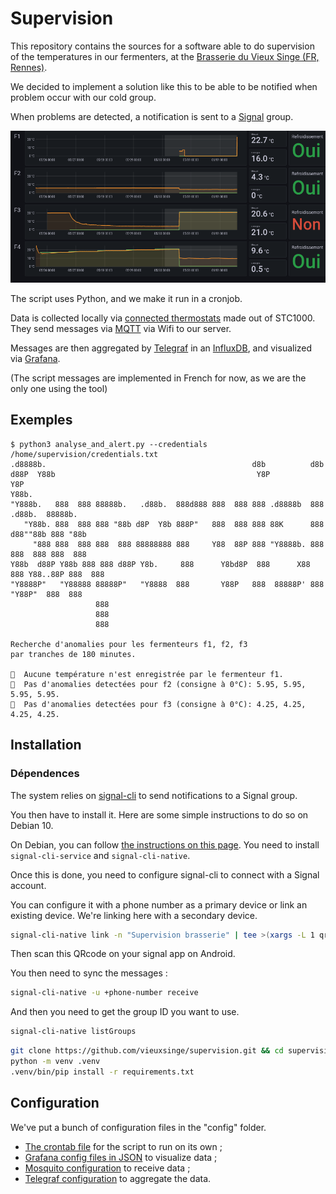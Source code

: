 # Supervision

This repository contains the sources for a software able to do supervision of
the temperatures in our fermenters, at the [Brasserie du Vieux Singe (FR,
Rennes)](https://www.vieuxsinge.com).

We decided to implement a solution like this to be able to be notified when
problem occur with our cold group.

When problems are detected, a notification is sent to a [Signal](https://signal.org) group.

![The Grafana Interface, showing temperature graphs](interface.png)

The script uses Python, and we make it run in a cronjob.

Data is collected locally via [connected
thermostats](https://github.com/vieuxsinge/stc1000esp) made out of STC1000.
They send messages via [MQTT](https://mqtt.org/) via Wifi to our server.

Messages are then aggregated by
[Telegraf](https://www.influxdata.com/time-series-platform/telegraf/) in an
[InfluxDB](https://www.influxdata.com/), and visualized via
[Grafana](https://grafana.com/).

(The script messages are implemented in French for now, as we are the only one using the tool)

## Exemples

```
$ python3 analyse_and_alert.py --credentials /home/supervision/credentials.txt
.d8888b.                                              d8b          d8b
d88P  Y88b                                             Y8P          Y8P
Y88b.
"Y888b.   888  888 88888b.   .d88b.  888d888 888  888 888 .d8888b  888  .d88b.  88888b.
   "Y88b. 888  888 888 "88b d8P  Y8b 888P"   888  888 888 88K      888 d88""88b 888 "88b
     "888 888  888 888  888 88888888 888     Y88  88P 888 "Y8888b. 888 888  888 888  888
Y88b  d88P Y88b 888 888 d88P Y8b.     888      Y8bd8P  888      X88 888 Y88..88P 888  888
"Y8888P"   "Y88888 88888P"   "Y8888  888       Y88P   888  88888P' 888  "Y88P"  888  888
                   888
                   888                 
                   888

Recherche d'anomalies pour les fermenteurs f1, f2, f3
par tranches de 180 minutes.

🤷  Aucune température n'est enregistrée par le fermenteur f1.
🎉  Pas d'anomalies detectées pour f2 (consigne à 0°C): 5.95, 5.95, 5.95, 5.95.
🎉  Pas d'anomalies detectées pour f3 (consigne à 0°C): 4.25, 4.25, 4.25, 4.25.
```

## Installation

### Dépendences

The system relies on [signal-cli](https://github.com/AsamK/signal-cli/) to send
notifications to a Signal group. 

You then have to install it. Here are some simple instructions to do so on Debian 10.

On Debian, you can follow [the instructions on this
page](https://packaging.gitlab.io/signal-cli/installation/standalone/). You
need to install `signal-cli-service` and `signal-cli-native`.

Once this is done, you need to configure signal-cli to connect with a Signal
account.

You can configure it with a phone number as a primary device or link an
existing device. We're linking here with a secondary device.

```bash
signal-cli-native link -n "Supervision brasserie" | tee >(xargs -L 1 qrencode -t utf8)
```

Then scan this QRcode on your signal app on Android.

You then need to sync the messages :

```bash
signal-cli-native -u +phone-number receive
```

And then you need to get the group ID you want to use.

```bash
signal-cli-native listGroups
```


```bash
git clone https://github.com/vieuxsinge/supervision.git && cd supervision
python -m venv .venv
.venv/bin/pip install -r requirements.txt
```

## Configuration

We've put a bunch of configuration files in the "config" folder.

- [The crontab file](config/crontab) for the script to run on its own ;
- [Grafana config files in JSON](config/grafana.json) to visualize data ;
- [Mosquito configuration](config/mosquito.conf) to receive data ;
- [Telegraf configuration](config/telegraf.conf) to aggregate the data.
